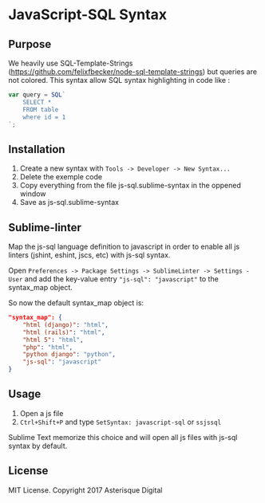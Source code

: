 JavaScript-SQL Syntax
=====================

## Purpose
We heavily use SQL-Template-Strings (https://github.com/felixfbecker/node-sql-template-strings) but queries are not colored. This syntax allow SQL syntax highlighting in code like :

```js
var query = SQL`
    SELECT *
    FROM table
    where id = 1
`;
```

## Installation
1. Create a new syntax with `Tools -> Developer -> New Syntax...`
2. Delete the exemple code
3. Copy everything from the file js-sql.sublime-syntax in the oppened window
4. Save as js-sql.sublime-syntax

## Sublime-linter
Map the js-sql language definition to javascript in order to enable all js linters (jshint, eshint, jscs, etc) with js-sql syntax.

Open `Preferences -> Package Settings -> SublimeLinter -> Settings - User` and add the key-value entry `"js-sql": "javascript"` to the syntax_map object.

So now the default syntax_map object is:

```json
"syntax_map": {
    "html (django)": "html",
    "html (rails)": "html",
    "html 5": "html",
    "php": "html",
    "python django": "python",
    "js-sql": "javascript"
}
```

## Usage
1. Open a js file
2. `Ctrl+Shift+P` and type `SetSyntax: javascript-sql` or `ssjssql`

Sublime Text memorize this choice and will open all js files with js-sql syntax by default.


## License
MIT License. Copyright 2017 Asterisque Digital
